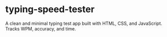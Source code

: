 # typing-speed-tester
A clean and minimal typing test app built with HTML, CSS, and JavaScript. Tracks WPM, accuracy, and time.
